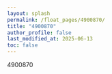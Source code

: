 ```yaml
---
layout: splash
permalink: /float_pages/4900870/
title: "4900870"
author_profile: false
last_modified_at: 2025-06-13
toc: false
---
```

 
4900870

